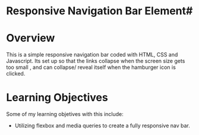 # Responsive Navigation Bar Element#

# Overview #
This is a simple responsive navigation bar coded with HTML, CSS and Javascript. Its set up so that the links collapse when the screen size gets too small
, and can collapse/ reveal itself when the hamburger icon is clicked.

# Learning Objectives #
Some of my learning objetives with this include: 
* Utilizing flexbox and media queries to create a fully responsive nav bar.
